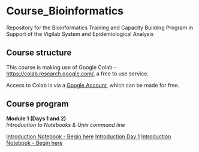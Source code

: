 # Course_Bioinformatics
Repository for the Bioinformatics Training and Capacity Building Program in Support of the Vigilab System and Epidemiological Analysis

## Course structure 
This course is making use of Google Colab - https://colab.research.google.com/, a free to use service.

Access to Colab is via a [Google Account](https://www.google.com/account/about/), which can be made for free.
## Course program

**Module 1 (Days 1 and 2)**   
*Introduction to Notebooks & Unix command line*
<!--- [Introduction Day 1](Presentations/Introduction_Week_Day_Plan_Day1.pdf) --->     
[Introduction Notebook - Begin here](Modules/introduction_notebook_example.md) 
[Introduction Day 1](Presentations/Introduction_Week_Day_Plan_Day1.pdf)
[Introduction Notebook - Begin here](Modules/introduction_notebook_example.md) 
